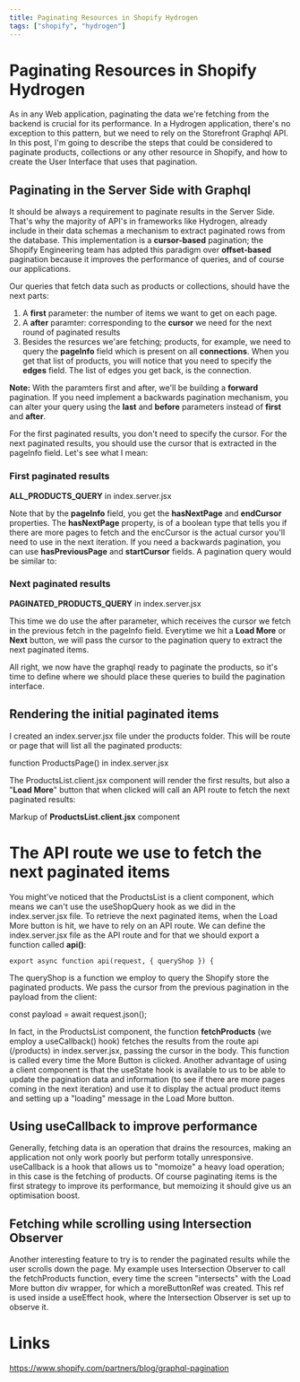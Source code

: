 ```yaml
---
title: Paginating Resources in Shopify Hydrogen
tags: ["shopify", "hydrogen"]
---
```


# Paginating Resources in Shopify Hydrogen

As in any Web application, paginating the data we're fetching from the backend is crucial for its performance. In a Hydrogen application, there's no exception to this pattern, but we need to rely on the Storefront Graphql API. In this post, I'm going to describe the steps that could be considered to paginate products, collections or any other resource in Shopify, and how to create the User Interface that uses that pagination.

## Paginating in the Server Side with Graphql

It should be always a requirement to paginate results in the Server Side. That's why the majority of API's in frameworks like Hydrogen, already include in their data schemas a mechanism to extract paginated rows from the database. This implementation is a **cursor-based** pagination; the Shopify Engineering team has adpted this paradigm over **offset-based** pagination because it improves the performance of queries, and of course our applications.

Our queries that fetch data such as products or collections, should have the next parts:

1. A **first** parameter: the number of items we want to get on each page.
2. A **after** paramter: corresponding to the **cursor** we need for the next round of paginated results
3. Besides the resurces we'are fetching; products, for example, we need to query the **pageInfo** field which is present on all **connections**. When you get that list of products, you will notice that you need to specify the **edges** field. The list of edges you get back, is the connection.

**Note:** With the paramters first and after, we'll be building a **forward** pagination. If you need implement a backwards pagination mechanism, you can alter your query using the **last** and **before** parameters instead of **first** and **after**.

For the first paginated results, you don't need to specify the cursor. For the next paginated results, you should use the cursor that is extracted in the pageInfo field. Let's see what I mean:

### First paginated results

**ALL_PRODUCTS_QUERY** in index.server.jsx

Note that by the **pageInfo** field, you get the **hasNextPage** and **endCursor** properties. The **hasNextPage** property, is of a boolean type that tells you if there are more pages to fetch and the encCursor is the actual cursor you'll need to use in the next iteration. If you need a backwards pagination, you can use **hasPreviousPage** and **startCursor** fields. A pagination query would be similar to:

### Next paginated results

**PAGINATED_PRODUCTS_QUERY** in index.server.jsx

This time we do use the after parameter, which receives the cursor we fetch in the previous fetch in the pageInfo field. Everytime we hit a **Load More** or **Next** button, we will pass the cursor to the pagination query to extract the next paginated items.

All right, we now have the graphql ready to paginate the products, so it's time to define where we should place these queries to build the pagination interface.

## Rendering the initial paginated items

I created an index.server.jsx file under the products folder. This will be route or page that will list all the paginated products:

function ProductsPage() in index.server.jsx

The ProductsList.client.jsx component will render the first results, but also a "**Load More**" button that when clicked will call an API route to fetch the next paginated results:

Markup of **ProductsList.client.jsx** component

# The API route we use to fetch the next paginated items

You might've noticed that the ProductsList is a client component, which means we can't use the useShopQuery hook as we did in the index.server.jsx file. To retrieve the next paginated items, when the Load More button is hit, we have to rely on an API route.
We can define the index.server.jsx file as the API route and for that we should export a function called **api()**:

`export async function api(request, { queryShop }) {`

The queryShop is a function we employ to query the Shopify store the paginated products. We pass the cursor from the previous pagination in the payload from the client:

const payload = await request.json();

In fact, in the ProductsList component, the function **fetchProducts** (we employ a useCallback() hook) fetches the results from the route api (/products) in index.server.jsx, passing the cursor in the body. This function is called every time the More Button is clicked.
Another advantage of using a client component is that the useState hook is available to us to be able to update the pagination data and information (to see if there are more pages coming in the next iteration) and use it to display the actual product items and setting up a "loading" message in the Load More button.

## Using useCallback to improve performance

Generally, fetching data is an operation that drains the resources, making an application not only work poorly but perform totally unresponsive. useCallback is a hook that allows us to "momoize" a heavy load operation; in this case is the fetching of products. Of course paginating items is the first strategy to improve its performance, but memoizing it should give us an optimisation boost.

## Fetching while scrolling using Intersection Observer

Another interesting feature to try is to render the paginated results while the user scrolls down the page. My example uses Intersection Observer to call the fetchProducts function, every time the screen "intersects" with the Load More button div wrapper, for which a moreButtonRef was created. This ref is used inside a useEffect hook, where the Intersection Observer is set up to observe it.

# Links

https://www.shopify.com/partners/blog/graphql-pagination
